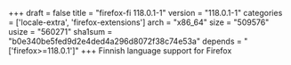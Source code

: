 +++
draft = false
title = "firefox-fi 118.0.1-1"
version = "118.0.1-1"
categories = ['locale-extra', 'firefox-extensions']
arch = "x86_64"
size = "509576"
usize = "560271"
sha1sum = "b0e340be5fed9d2e4ded4a296d8072f38c74e53a"
depends = "['firefox>=118.0.1']"
+++
Finnish language support for Firefox